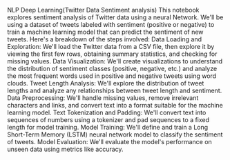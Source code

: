 NLP Deep Learning(Twitter Data Sentiment analysis)
This notebook explores sentiment analysis of Twitter data using a neural Network. We'll be using a dataset of tweets 
labeled with sentiment (positive or negative) to train a machine learning model that can predict the sentiment of new 
tweets. Here's a breakdown of the steps involved:
Data Loading and Exploration: We'll load the Twitter data from a CSV file, then explore it by viewing the first few rows,
obtaining summary statistics, and checking for missing values. Data Visualization: We'll create visualizations to understand 
the distribution of sentiment classes 
(positive, negative, etc.) and analyze the most frequent words used in positive and negative tweets using word clouds.
Tweet Length Analysis: We'll explore the distribution of tweet lengths and analyze any relationships between tweet length and 
sentiment. Data Preprocessing: We'll handle missing values, remove irrelevant characters and links, and convert text into a 
format suitable for the machine learning model. Text Tokenization and Padding: We'll convert text into sequences of numbers 
using a tokenizer and pad sequences to a fixed length for model training. Model Training: We'll define and train a Long Short-Term 
Memory (LSTM) neural network model to classify the sentiment of tweets. Model Evaluation: We'll evaluate the model's performance on 
unseen data using metrics like accuracy.
